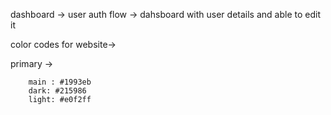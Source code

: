 dashboard
-> user auth flow
-> dahsboard with user details and able to edit it


color codes for website->

primary ->

        main : #1993eb
        dark: #215986
        light: #e0f2ff
